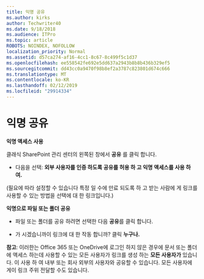 ```yaml
---
title: 익명 공유
ms.author: kirks
author: Techwriter40
ms.date: 9/18/2018
ms.audience: ITPro
ms.topic: article
ROBOTS: NOINDEX, NOFOLLOW
localization_priority: Normal
ms.assetid: d57ca274-af16-4cc1-8c67-8c499f5c1d37
ms.openlocfilehash: ee558542fe692e5dd637a2943b8b8b436b329ef5
ms.sourcegitcommit: dd43cc0a9470f98b8ef2a3787c823801d674c666
ms.translationtype: MT
ms.contentlocale: ko-KR
ms.lasthandoff: 02/12/2019
ms.locfileid: "29914334"
---
```

# <a name="anonymous-sharing"></a>익명 공유

 **익명 액세스 사용**
  
클래식 SharePoint 관리 센터의 왼쪽된 창에서 **공유** 를 클릭 합니다. 
  
- 다음을 선택: **외부 사용자를 인증 하도록 공유를 허용 하 고 익명 액세스를 사용 하 여.**
  
(필요에 따라 설정할 수 있습니다 특정 일 수에 만료 되도록 하 고 받는 사람에 게 링크를 사용할 수 있는 방법을 선택에 대 한 링크입니다.)
    
 **익명으로 파일 또는 폴더 공유**
  
- 파일 또는 폴더를 공유 하려면 선택한 다음 **공유**를 클릭 합니다. 
    
- 가 시겠습니까이 링크에 대 한 작동 합니까? 클릭 **누구나.**
  
 **참고**: 이러한는 Office 365 또는 OneDrive에 로그인 하지 않은 경우에 문서 또는 폴더에 액세스 하는데 사용할 수 있는 모든 사용자가 링크를 생성 하는 **모든 사용자가** 있습니다. 이 사용 하 여 내부 또는 회사 외부의 사용자와 공유할 수 있습니다. 모든 사용자에 게이 링크 주위 전달할 수도 있습니다. 
    

